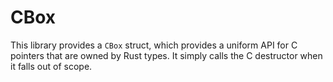 CBox
====
This library provides a `CBox` struct, which provides a uniform API for C pointers
that are owned by Rust types. It simply calls the C destructor when it falls out of
scope.
